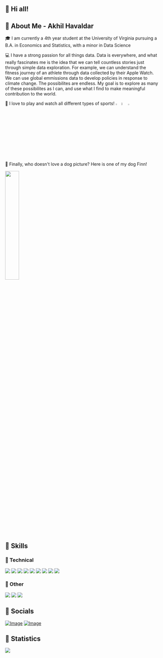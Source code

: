 ## 👋 Hi all!
## 🚀 About Me - Akhil Havaldar
🎓 I am currently a 4th year student at the University of Virginia pursuing a B.A. in Economics and Statistics, with a minor in Data Science

💻 I have a strong passion for all things data. Data is everywhere, and what really fascinates me is the idea that we can tell countless stories just through simple data exploration. For example, we can understand the fitness journey of an athlete through data collected by their Apple Watch. We can use global emmissions data to develop policies in response to climate change. The possibilites are endless. My goal is to explore as many of these possibilites as I can, and use what I find to make meaningful contribution to the world.

🏈 I love to play and watch all different types of sports!  <img src="https://upload.wikimedia.org/wikipedia/commons/thumb/8/81/Cincinnati_Bengals_logo.svg/1024px-Cincinnati_Bengals_logo.svg.png" width=3.5% height=3.5%><img src="http://cdn.shopify.com/s/files/1/0480/9470/7866/collections/de5d5158f72626656fe2127883c849ca.jpg?v=1646870090" width=4.5% height=4.5%><img src="https://upload.wikimedia.org/wikipedia/en/thumb/7/7a/Manchester_United_FC_crest.svg/1200px-Manchester_United_FC_crest.svg.png" width=3% height=3%>

🐶 Finally, who doesn't love a dog picture? Here is one of my dog Finn!

<img src="https://user-images.githubusercontent.com/89418526/197423033-4602425c-0247-43c2-9d9f-89ee9919111e.jpg" width=30% height=30%>

## 🔔 Skills
### 🔨 Technical
![](https://user-images.githubusercontent.com/89418526/197423131-2c7298f2-a390-4ddf-ad3f-fa214f4e1a44.svg) ![](https://user-images.githubusercontent.com/89418526/197423214-0f0a7dc5-37ec-4a6f-bc3b-483501df52fd.svg) ![](https://user-images.githubusercontent.com/89418526/197423382-616d6ada-6512-41c1-825a-91b5d1c6dc91.svg)
![](https://user-images.githubusercontent.com/89418526/197423410-bb6bcdab-b786-4fc6-9bf5-d19ab55a547c.svg) ![](https://user-images.githubusercontent.com/89418526/197423512-6adb5709-cf8e-4a52-921a-32fc31ad129e.svg)
![](https://user-images.githubusercontent.com/89418526/197423517-2087e465-592f-47db-a336-b813a161ea85.svg) ![](https://user-images.githubusercontent.com/89418526/197423521-bbc82b65-51bf-4ac2-abc3-0906ea13ae21.svg)
![](https://user-images.githubusercontent.com/89418526/197423542-992fd48e-f990-454a-8f57-35bcaa5d53f9.svg) ![](https://img.shields.io/badge/Microsoft_Office-D83B01?style=for-the-badge&logo=microsoft-office&logoColor=white)

### 🔑 Other
![](https://user-images.githubusercontent.com/89418526/197423426-e13ff682-d831-496c-a2c1-d580ec0ef092.svg)
![](https://user-images.githubusercontent.com/89418526/197423557-3babb9f0-921b-41d8-9cea-bc08dd405012.svg)
![](https://user-images.githubusercontent.com/89418526/197423572-12dfa4de-e8fe-4aba-b7bf-174e4f2a954a.svg)

## 📧 Socials
[![Image](https://user-images.githubusercontent.com/89418526/197423632-261daa26-e38e-4975-9c2e-ee19714d3a3c.svg)](https://www.linkedin.com/in/akhil-havaldar/)
[![Image](https://img.shields.io/badge/GitHub-100000?style=for-the-badge&logo=github&logoColor=white)](https://github.com/ahavaldar)

## 🔆 Statistics
![](https://github-profile-summary-cards.vercel.app/api/cards/profile-details?username=ahavaldar&theme=vue)
